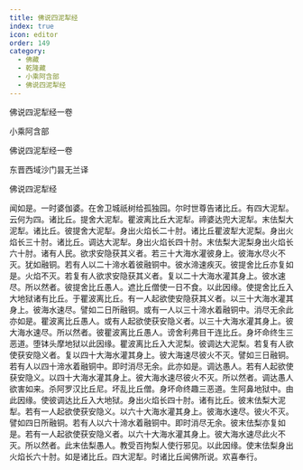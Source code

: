 ```yaml
---
title: 佛说四泥犁经
index: true
icon: editor
order: 149
category:
  - 佛藏
  - 乾隆藏
  - 小乘阿含部
  - 佛说四泥犁经
---
```


佛说四泥犁经一卷  

小乘阿含部  

佛说四泥犁经一卷  

东晋西域沙门昙无兰译  

佛说四泥犁经  

闻如是。一时婆伽婆。在舍卫城祇树给孤独园。尔时世尊告诸比丘。有四大泥犁。云何为四。诸比丘。提舍大泥犁。瞿波离比丘大泥犁。禘婆达兜大泥犁。末佉梨大泥犁。诸比丘。彼提舍大泥犁。身出火焰长二十肘。诸比丘瞿波犁大泥梨。身出火焰长三十肘。诸比丘。调达大泥犁。身出火焰长四十肘。末佉梨大泥梨身出火焰长六十肘。诸有人民。欲求安隐获其义者。若三十大海水灌彼身上。彼海水尽火不灭。犹如融铜。若有人以二十渧水着彼融铜中。彼水渧速疾灭。彼提舍比丘亦复如是。火焰不灭。若复有人欲求安隐获其义者。复以二十大海水灌其身上。彼水速尽。所以然者。彼提舍比丘愚人。遮比丘僧使一日不食。以此因缘。使提舍比丘入大地狱诸有比丘。于瞿波离比丘。有一人起欲使安隐获其义者。以三十大海水灌其身上。彼海水速尽。譬如二日所融铜。或有一人以三十渧水着融铜中。消尽无余此亦如是。瞿波离比丘愚人。或有人起欲使获安隐义者。以三十大海水灌其身上。彼大海水速尽。所以然者。彼瞿波离比丘愚人。谤舍利弗目干连比丘。身坏命终生三恶道。堕钵头摩地狱以此因缘。瞿波离比丘入大泥梨。彼调达大泥梨。若复有人欲使获安隐义者。复以四十大海水灌其身上。彼大海速尽彼火不灭。譬如三日融铜。若有人以四十渧水着融铜中。即时消尽无余。此亦如是。调达愚人。若有人起欲使获安隐义。以四十大海水灌其身上。彼大海水速尽彼火不灭。所以然者。调达愚人欲害如来。杀阿罗汉比丘尼。坏乱比丘僧。身坏命终趣三恶道。生阿鼻地狱中。由此因缘。使彼调达比丘入大地狱。身出火焰长四十肘。诸有比丘。彼末佉梨大泥犁。若有一人起欲使获安隐义。以六十大海水灌其身上。彼海水速尽。彼火不灭。譬如四日所融铜。若有人以六十渧水着融铜中。即时消尽无余。彼末佉梨亦复如是。若有一人起欲使获安隐义者。以六十大海水灌其身上。彼大海水速尽此火不灭。所以然者。此末佉梨愚人。教受百拘梨人使行邪见。以此因缘。使末佉梨身出火焰长六十肘。如是诸比丘。四大泥犁。时诸比丘闻佛所说。欢喜奉行。  
